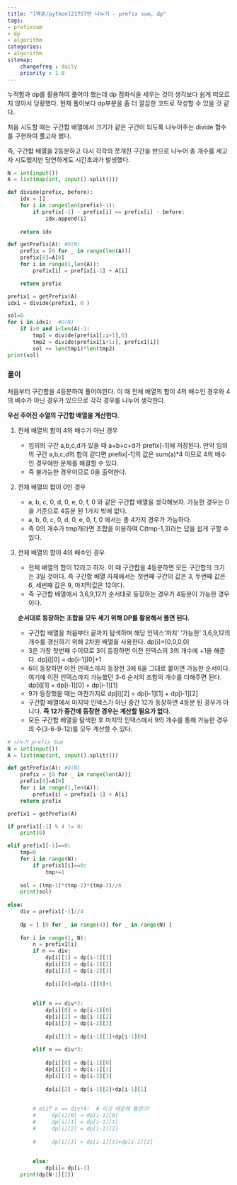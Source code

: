 ```yaml
---
title: "[백준/python]21757번 나누기 - prefix sum, dp"
tags:
- prefixsum
- dp
- algorithm
categories:
- algorithm
sitemap:
    changefreq : daily
    priority : 1.0
---
```


누적합과 dp를 활용하여 풀어야 했는데 dp 점화식을 세우는 것이 생각보다 쉽게 떠오르지 않아서 당황했다. 현재 풀이보다 dp부분을 좀 더 깔끔한 코드로 작성할 수 있을 것 같다.

처음 시도할 때는 구간합 배열에서 크기가 같은 구간이 되도록 나누어주는 divide 함수를 구현하여 풀고자 했다. 

즉, 구간합 배열을 2등분하고 다시 각각의 쪼개진 구간을 반으로 나누어 총 개수를 세고자 시도했지만 당연하게도 시간초과가 발생했다.

```python
N = int(input())
A = list(map(int, input().split()))

def divide(prefix, before):
    idx = []
    for i in range(len(prefix)-1):
        if prefix[-1] - prefix[i] == prefix[i] - before:
            idx.append(i)
            
    return idx

def getPrefix(A): #O(N)
    prefix = [0 for _ in range(len(A))]
    prefix[0]=A[0]
    for i in range(1,len(A)):
        prefix[i] = prefix[i-1] + A[i]    

    return prefix

prefix1 = getPrefix(A)
idx1 = divide(prefix1, 0 )

sol=0
for i in idx1:  #O(N)
    if i>0 and i<len(A)-1:
        tmp1 = divide(prefix1[:i+1],0)
        tmp2 = divide(prefix1[i+1:], prefix1[i])
        sol += len(tmp1)*len(tmp2)
print(sol)
```

### 풀이

처음부터 구간합을 4등분하여 풀어야한다. 이 때 전체 배열의 합이 4의 배수인 경우와 4의 배수가 아닌 경우가 있으므로 각각 경우를 나누어 생각한다. 

**우선 주어진 수열의 구간합 배열을 계산한다.**

1. 전체 배열의 합이 4의 배수가 아닌 경우
    - 임의의 구간 a,b,c,d가 있을 때 a+b+c+d가 prefix[-1]에 저장된다. 만약 임의의 구간 a,b,c,d의 합이 같다면 prefix[-1]의 값은 sum(a)*4 이므로 4의 배수인 경우에만 문제를 해결할 수 있다.
    - 즉 불가능한 경우이므로 0을 출력한다.
2. 전체 배열의 합이 0인 경우
    - a, b, c, 0, d, 0, e, 0, f, 0 와 같은 구간합 배열을 생각해보자. 가능한 경우는 0을 기준으로 4등분 된 1가지 밖에 없다.
    - a, b, 0, c, 0, d, 0, e, 0, f, 0 에서는 총 4가지 경우가 가능하다.
    - 즉 0의 개수가 tmp개라면 조합을 이용하여 C(tmp-1,3)라는 답을 쉽게 구할 수 있다.
3. 전체 배열의 합이 4의 배수인 경우
    - 전체 배열의 합이 12라고 하자. 이 때 구간합을 4등분하면 모든 구간합의 크기는 3일 것이다. 즉 구간합 배열 자체에서는 첫번째 구간의 값은 3, 두번째 값은 6, 세번째 값은 9, 마지막값은 12이다.
    - 즉 구간합 배열에서 3,6,9,12가 순서대로 등장하는 경우가 4등분이 가능한 경우이다.
    
    **순서대로 등장하는 조합을 모두 세기 위해 DP를 활용해서 풀면 된다.**
    
    - 구간합 배열을 처음부터 끝까지 탐색하며 해당 인덱스’까지’ ‘가능한’ 3,6,9,12의 개수를 갱신하기 위해 2차원 배열을 사용한다. dp[i]=[0,0,0,0]
    - 3은 가장 첫번째 수이므로 3이 등장하면 이전 인덱스의 3의 개수에 +1을 해준다. dp[i][0] = dp[i-1][0]+1
    - 6이 등장하면 이전 인덱스까지 등장한 3에 6을 그대로 붙이면 가능한 순서이다. 여기에 이전 인덱스까지 가능했던 3-6 순서의 조합의 개수를 더해주면 된다. dp[i][1] = dp[i-1][0] + dp[i-1][1]
    - 9가 등장했을 때는 마찬가지로 dp[i][2] = dp[i-1][1] + dp[i-1][2]
    - 구간합 배열에서 마지막 인덱스가 아닌 중간 12가 등장하면 4등분 된 경우가 아니다. **즉 12가 중간에 등장한 경우는 계산할 필요가 없다.**
    - 모든 구간합 배열을 탐색한 후 마지막 인덱스에서 9의 개수를 통해 가능한 경우의 수(3-6-9-12)를 모두 계산할 수 있다.

```python
# 나누기 prefix Sum
N = int(input())
A = list(map(int, input().split()))

def getPrefix(A): #O(N)
    prefix = [0 for _ in range(len(A))]
    prefix[0]=A[0]
    for i in range(1,len(A)):
        prefix[i] = prefix[i-1] + A[i]    
    return prefix

prefix1 = getPrefix(A)

if prefix1[-1] % 4 != 0:
    print(0)

elif prefix1[-1]==0:
    tmp=0
    for i in range(N):
        if prefix1[i]==0:
            tmp+=1
    
    sol = (tmp-1)*(tmp-2)*(tmp-3)//6
    print(sol)
    
else:   
    div = prefix1[-1]//4
    
    dp = [ [0 for _ in range(4)] for _ in range(N) ]
    
    for i in range(1, N):
        n = prefix1[i]
        if n == div:
            dp[i][1] = dp[i-1][1]
            dp[i][2] = dp[i-1][2]
            dp[i][3] = dp[i-2][3]
            
            dp[i][0]=dp[i-1][0]+1
            
            
        elif n == div*2:
            dp[i][0] = dp[i-1][0]
            dp[i][2] = dp[i-1][2]
            dp[i][3] = dp[i-2][3]
            
            dp[i][1] = dp[i-1][1]+dp[i-1][0]
            
        elif n == div*3:
        
            dp[i][0] = dp[i-1][0]
            dp[i][1] = dp[i-1][1]
            dp[i][3] = dp[i-2][3]
            
            dp[i][2] = dp[i-1][2]+dp[i-1][1]
            
            
        # elif n == div*4:  # 이것 때문에 틀렸다!
        #     dp[i][0] = dp[i-1][0]
        #     dp[i][1] = dp[i-1][1]
        #     dp[i][2] = dp[i-2][2]
            
        #     dp[i][3] = dp[i-1][3]+dp[i-1][2]
            
            
        else:
            dp[i]= dp[i-1]  
    print(dp[N-1][2])
```
